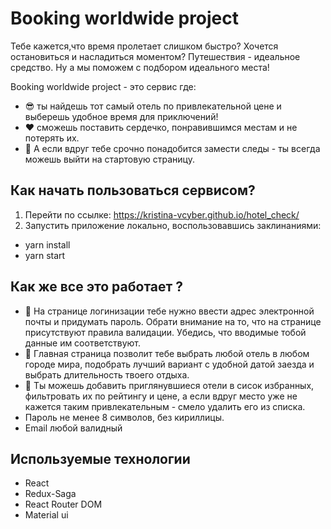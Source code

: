 # Booking worldwide project

Тебе кажется,что время пролетает слишком быстро? Хочется остановиться и насладиться моментом? 
Путешествия - идеальное средство. Ну а мы поможем с подбором идеального места!


Booking worldwide project - это сервис где:
- 😎 ты найдешь тот самый отель по привлекательной цене и выберешь удобное время для приключений!
- ❤ сможешь поставить сердечко, понравившимся местам и не потерять их.
- 👻 А если вдруг тебе срочно понадобится замести следы - ты всегда можешь выйти на стартовую страницу.

## Как начать пользоваться сервисом?   
 1. Перейти по ссылке: https://kristina-vcyber.github.io/hotel_check/  
 2. Запустить приложение локально, воспользовавшись заклинаниями:  
 - yarn install
 - yarn start

## Как же все это работает ?
- 🌴 На странице логинизации тебе нужно ввести адрес электронной почты и придумать пароль. Обрати внимание на то, что на странице присутствуют правила валидации. Убедись, что вводимые тобой данные им соответствуют.
- 🌴 Главная страница позволит тебе выбрать любой отель в любом городе мира, подобрать лучший вариант с удобной датой заезда и выбрать длительность твоего отдыха.
- 🌴 Ты можешь добавить приглянувшиеся отели в сисок избранных, фильтровать их по рейтингу и цене, а если вдруг место уже не кажется таким привлекательным - смело удалить его из списка.
- Пароль не менее 8 символов, без кириллицы.
- Email любой валидный

## Используемые технологии

- React
- Redux-Saga
- React Router DOM
- Material ui
